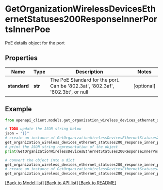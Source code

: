 # GetOrganizationWirelessDevicesEthernetStatuses200ResponseInnerPortsInnerPoe

PoE details object for the port

## Properties

Name | Type | Description | Notes
------------ | ------------- | ------------- | -------------
**standard** | **str** | The PoE Standard for the port. Can be &#39;802.3at&#39;, &#39;802.3af&#39;, &#39;802.3bt&#39;, or null | [optional] 

## Example

```python
from openapi_client.models.get_organization_wireless_devices_ethernet_statuses200_response_inner_ports_inner_poe import GetOrganizationWirelessDevicesEthernetStatuses200ResponseInnerPortsInnerPoe

# TODO update the JSON string below
json = "{}"
# create an instance of GetOrganizationWirelessDevicesEthernetStatuses200ResponseInnerPortsInnerPoe from a JSON string
get_organization_wireless_devices_ethernet_statuses200_response_inner_ports_inner_poe_instance = GetOrganizationWirelessDevicesEthernetStatuses200ResponseInnerPortsInnerPoe.from_json(json)
# print the JSON string representation of the object
print(GetOrganizationWirelessDevicesEthernetStatuses200ResponseInnerPortsInnerPoe.to_json())

# convert the object into a dict
get_organization_wireless_devices_ethernet_statuses200_response_inner_ports_inner_poe_dict = get_organization_wireless_devices_ethernet_statuses200_response_inner_ports_inner_poe_instance.to_dict()
# create an instance of GetOrganizationWirelessDevicesEthernetStatuses200ResponseInnerPortsInnerPoe from a dict
get_organization_wireless_devices_ethernet_statuses200_response_inner_ports_inner_poe_from_dict = GetOrganizationWirelessDevicesEthernetStatuses200ResponseInnerPortsInnerPoe.from_dict(get_organization_wireless_devices_ethernet_statuses200_response_inner_ports_inner_poe_dict)
```
[[Back to Model list]](../README.md#documentation-for-models) [[Back to API list]](../README.md#documentation-for-api-endpoints) [[Back to README]](../README.md)


